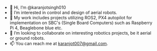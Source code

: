 - 👋 Hi, I’m @karanjotsingh010
- 👀 I’m interested in control and design of aerial robots.
- 🌱 My work includes projects utilizing ROS2, PX4 autopilot for implementation on SBC's (Single Board Computers) such as Raspberry Pi 4, Beaglebone blue etc.  
- 💞️ I’m looking to collaborate on interesting robotics projects, be it aerial or ground robots.
- 📫 You can reach me at karanjot007@gmail.com.
